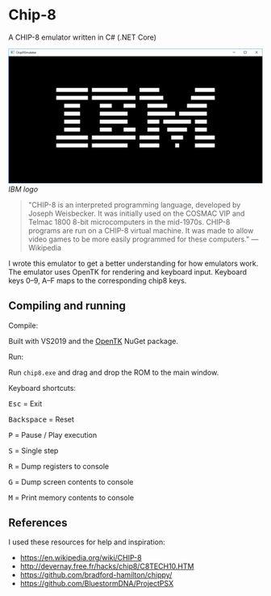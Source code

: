 # Chip-8
A CHIP-8 emulator written in C# (.NET Core)

![Beautiful IBM logo](screenshot.png "Beautiful IBM logo")
*IBM logo*

> "CHIP-8 is an interpreted programming language, developed by Joseph Weisbecker. It was initially used on the COSMAC VIP and Telmac 1800 8-bit microcomputers in the mid-1970s. CHIP-8 programs are run on a CHIP-8 virtual machine. It was made to allow video games to be more easily programmed for these computers." — Wikipedia

I wrote this emulator to get a better understanding for how emulators work. The emulator uses OpenTK for rendering and keyboard input. Keyboard keys 0–9, A–F maps to the corresponding chip8 keys.

## Compiling and running

Compile:

Built with VS2019 and the [OpenTK](https://www.nuget.org/packages/OpenTK/) NuGet package.

Run:

Run `chip8.exe` and drag and drop the ROM to the main window.

Keyboard shortcuts:

<kbd>Esc</kbd> = Exit

<kbd>Backspace</kbd> = Reset

<kbd>P</kbd>     = Pause / Play execution

<kbd>S</kbd>     = Single step

<kbd>R</kbd>     = Dump registers to console

<kbd>G</kbd>     = Dump screen contents to console

<kbd>M</kbd>     = Print memory contents to console

## References
I used these resources for help and inspiration:
- https://en.wikipedia.org/wiki/CHIP-8
- http://devernay.free.fr/hacks/chip8/C8TECH10.HTM
- https://github.com/bradford-hamilton/chippy/
- https://github.com/BluestormDNA/ProjectPSX

